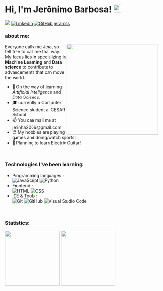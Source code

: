 # Hi, I'm Jerônimo Barbosa! <img src="https://media.giphy.com/media/hvRJCLFzcasrR4ia7z/giphy.gif" width="25px">

<a href="https://instagram.com/jeronimobrossi"><img src="https://img.shields.io/badge/-@jeronimobrossi-E4405F?style=flat&logo=Instagram&logoColor=white"/></a>
[![Linkedin](https://img.shields.io/badge/-LinkedIn-blue?style=flat&logo=Linkedin&logoColor=white&link=https://www.linkedin.com/in/dinhanhthi/)](https://www.linkedin.com/in/jer%C3%B4nimo-barbosa-3117382b7/)
[![GitHub jeraross](https://img.shields.io/github/followers/Jeraross?label=follow&style=social)](https://github.com/Jeraross)

### about me:

<img align='right' src="https://media.giphy.com/media/v1.Y2lkPTc5MGI3NjExeWp4d2JmYXZjZWR5cTRpdmQwdmhtZ2U5emU4a3dlbWpnNzVzZXFjZiZlcD12MV9pbnRlcm5hbF9naWZfYnlfaWQmY3Q9Zw/12XxYnYLMEn6yA/giphy.gif" width="300">

Everyone calls me Jera, so fell free to call me that way. My focus lies in specializing in **Machine Learning** and **Data science** to contribute to advancements that can move the world.

- 🌱 On the way of learning *Artificial Inteligence* and *Data Science*.
- 🎓 currently a Computer Science student at CESAR School
- 📫 You can mail me at jerinha2006@gmail.com
- 😍 My hobbies are playing games and doing/watch sports!
- 🎸 Planning to learn Electric Guitar!

<br />

### Technologies I've been learning:

- Programming languages : <br />
  ![JavaScript](https://img.shields.io/badge/-JavaScript-05122A?style=flat&logo=javascript)
  ![Python](https://img.shields.io/badge/-Python-05122A?style=flat&logo=python)
- Frontend : <br />
  ![HTML](https://img.shields.io/badge/-HTML-05122A?style=flat&logo=HTML5)
  ![CSS](https://img.shields.io/badge/-CSS-05122A?style=flat&logo=CSS3&logoColor=1572B6)
- IDE & Tools : <br />
  ![Git](https://img.shields.io/badge/-Git-05122A?style=flat&logo=git)
  ![GitHub](https://img.shields.io/badge/-GitHub-05122A?style=flat&logo=github)
  ![Visual Studio Code](https://img.shields.io/badge/-Visual%20Studio%20Code-05122A?style=flat&logo=visual-studio-code&logoColor=007ACC)

<br />

### Statistics:

<div>
<a href="https://github.com/Jeraross">
<img loading="lazy" height="180em" src="https://github-readme-stats.vercel.app/api/top-langs/?username=Jeraross&layout=compact&langs_count=7&theme=dracula"/>
<img loading="lazy" height="180em" src="https://github-readme-stats.vercel.app/api?username=Jeraross&show_icons=true&theme=dracula&include_all_commits=true&count_private=true"/>
</div>





